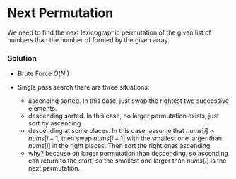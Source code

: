 # Next Permutation

We need to find the next lexicographic permutation of the given list of numbers than the number of formed by the given array.

### Solution

- Brute Force
    $O(N!)$

- Single pass search
    there are three situations:
    + ascending sorted. In this case, just swap the rightest two successive elements.
    + descending sorted. In this case, no larger permutation exists, just sort by ascending.
    + descending at some places. In this case, assume that $nums[i]>nums[i-1$, then swap $nums[i-1]$ with the smallest one larger than $nums[i]$ in the right places. Then sort the right ones ascending.
    + why? because on larger permutation than descending, so ascending can return to the start, so the smallest one larger than $nums[i]$ is the next permutation.